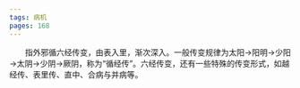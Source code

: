 ```yaml
---
tags: 病机
pages: 168
---
```

&emsp;&emsp;指外邪循六经传变，由表入里，渐次深入。一般传变规律为太阳→阳明→少阳→太阴→少阴→厥阴，称为“循经传”。六经传变，还有一些特殊的传变形式，如越经传、表里传、直中、合病与并病等。